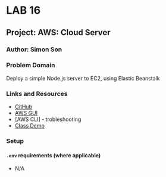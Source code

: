 # LAB 16

## Project: AWS: Cloud Server

### Author: Simon Son

### Problem Domain

Deploy a simple Node.js server to EC2, using Elastic Beanstalk

### Links and Resources

* [GitHub](https://github.com/sson68x/cloud-server/pull/1)
* [AWS GUI](http://cloudserver-env.eba-pucmytk7.us-west-2.elasticbeanstalk.com/)
* [AWS CLI] - trobleshooting
* [Class Demo](https://github.com/codefellows/seattle-javascript-401d47/tree/main/class-16)

### Setup

#### `.env` requirements (where applicable)

* N/A
